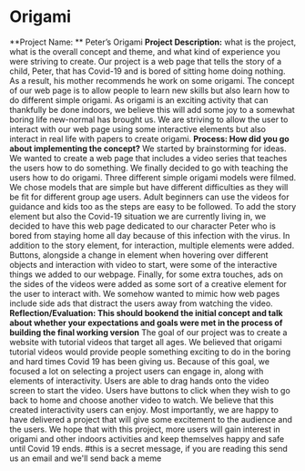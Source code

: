 # Origami
**Project Name: **
Peter’s Origami
**Project Description:** what is the project, what is the overall concept and theme, and what kind of experience you were striving to create.
Our project is a web page that tells the story of a child, Peter, that has Covid-19 and is bored of sitting home doing nothing. As a result, his mother recommends he work on some origami. The concept of our web page is to allow people to learn new skills but also learn how to do different simple origami. As origami is an exciting activity that can thankfully be done indoors, we believe this will add some joy to a somewhat boring life new-normal has brought us. We are striving to allow the user to interact with our web page using some interactive elements but also interact in real life with papers to create origami.
**Process: How did you go about implementing the concept?**
We started by brainstorming for ideas. We wanted to create a web page that includes a video series that teaches the users how to do something. We finally decided to go with teaching the users how to do origami. Three different simple origami models were filmed. We chose models that are simple but have different difficulties as they will be fit for different group age users. Adult beginners can use the videos for guidance and kids too as the steps are easy to be followed. 
To add the story element but also the Covid-19 situation we are currently living in, we decided to have this web page dedicated to our character Peter who is bored from staying home all day because of this infection with the virus. In addition to the story element, for interaction, multiple elements were added. Buttons, alongside a change in element when hovering over different objects and interaction with video to start, were some of the interactive things we added to our webpage. Finally, for some extra touches, ads on the sides of the videos were added as some sort of a creative element for the user to interact with. We somehow wanted to mimic how web pages include side ads that distract the users away from watching the video.
**Reflection/Evaluation: This should bookend the initial concept and talk about whether your expectations and goals were met in the process of building the final working version**
The goal of our project was to create a website with tutorial videos that target all ages. We believed that origami tutorial videos would provide people something exciting to do in the boring and hard times Covid 19 has been giving us. Because of this goal, we focused a lot on selecting a project users can engage in, along with elements of interactivity.
Users are able to drag hands onto the video screen to start the video. Users have buttons to click when they wish to go back to home and choose another video to watch. We believe that this created interactivity users can enjoy. 
Most importantly, we are happy to have delivered a project that will give some excitement to the audience and the users. We hope that with this project, more users will gain interest in origami and other indoors activities and keep themselves happy and safe until Covid 19 ends. 
#this is a secret message, if you are reading this send us an email and we'll send back a meme 
